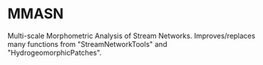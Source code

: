 # MMASN
Multi-scale Morphometric Analysis of Stream Networks. Improves/replaces many functions from "StreamNetworkTools" and "HydrogeomorphicPatches". 
